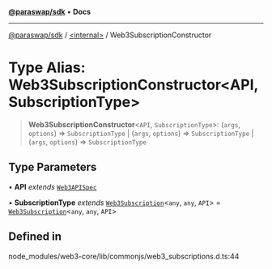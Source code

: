 [**@paraswap/sdk**](../../README.md) • **Docs**

***

[@paraswap/sdk](../../globals.md) / [\<internal\>](../README.md) / Web3SubscriptionConstructor

# Type Alias: Web3SubscriptionConstructor\<API, SubscriptionType\>

> **Web3SubscriptionConstructor**\<`API`, `SubscriptionType`\>: (`args`, `options`) => `SubscriptionType` \| (`args`, `options`) => `SubscriptionType` \| (`args`, `options`) => `SubscriptionType`

## Type Parameters

• **API** *extends* [`Web3APISpec`](Web3APISpec.md)

• **SubscriptionType** *extends* [`Web3Subscription`](../classes/Web3Subscription.md)\<`any`, `any`, `API`\> = [`Web3Subscription`](../classes/Web3Subscription.md)\<`any`, `any`, `API`\>

## Defined in

node\_modules/web3-core/lib/commonjs/web3\_subscriptions.d.ts:44
